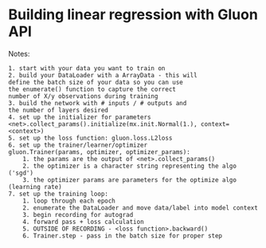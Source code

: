 

# Building linear regression with Gluon API



Notes:
    
    1. start with your data you want to train on
    2. build your DataLoader with a ArrayData - this will
    define the batch size of your data so you can use
    the enumerate() function to capture the correct
    number of X/y observations during training
    3. build the network with # inputs / # outputs and
    the number of layers desired
    4. set up the initializer for parameters
    <net>.collect_params().initialize(mx.init.Normal(1.), context=<context>)
    5. set up the loss function: gluon.loss.L2loss
    6. set up the trainer/learner/optimizer
    gluon.Trainer(params, optimizer, optimizer_params):
        1. the params are the output of <net>.collect_params()
        2. the optimizer is a character string representing the algo ('sgd')
        3. the optimizer params are parameters for the optimize algo (learning rate)
    7. set up the training loop:
        1. loop through each epoch
        2. enumerate the DataLoader and move data/label into model context
        3. begin recording for autograd
        4. forward pass + loss calculation
        5. OUTSIDE OF RECORDING - <loss function>.backward()
        6. Trainer.step - pass in the batch size for proper step

